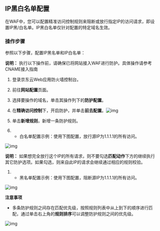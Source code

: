 ## IP黑白名单配置

在WAF中，您可以配置精准访问控制规则来阻断或放行指定IP的访问请求，即设置IP黑/白名单。IP黑白名单仅针对配置的特定域名生效。

### **操作步骤**

参照以下步骤，配置IP黑名单和IP白名单：

**说明：** 执行以下操作前，请确保已将网站接入WAF进行防护。具体操作请参考CNAME接入指南

1. 登录京东云Web应用防火墙控制台。

2. 前往**网站配置**页面。

3. 选择要操作的域名，单击其操作列下的**防护配置**。

4. 在**精确访问控制**下，开启防护，并单击**前去配置**。![img](https://github.com/jdcloudcom/cn/blob/edit/image/waf-img/%E9%BB%91%E7%99%BD%E5%90%8D%E5%8D%95-1.png)

5. 单击**新增规则**，新增一条防护规则。

6. - 白名单配置示例：使用下图配置，放行源IP为1.1.1.1的所有访问。

![img](https://github.com/jdcloudcom/cn/blob/edit/image/waf-img/%E9%BB%91%E7%99%BD%E5%90%8D%E5%8D%95-2.png)

**说明：** 如果想完全放行这个IP的所有请求，则不要勾选**匹配动作**下方的继续执行其它防护选项。如果勾选，则来自此IP的请求会继续通过相应的规则校验。

1. - 黑名单配置示例：使用下图配置，阻断源IP为1.1.1.1的所有访问。

![img](https://github.com/jdcloudcom/cn/blob/edit/image/waf-img/%E9%BB%91%E7%99%BD%E5%90%8D%E5%8D%95-3.png)

**注意事项**

- 多条防护规则之间存在匹配优先级，按照规则列表中从上到下的顺序进行匹配，通过单击右上角的**规则排序**可以调整防护规则之间的优先级。

![img](https://github.com/jdcloudcom/cn/blob/edit/image/waf-img/%E9%BB%91%E7%99%BD%E5%90%8D%E5%8D%95-4.png)


 
